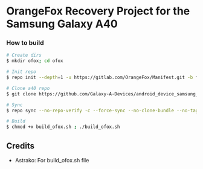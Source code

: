 # OrangeFox Recovery Project for the Samsung Galaxy A40

### How to build ###

```bash
# Create dirs
$ mkdir ofox; cd ofox

# Init repo
$ repo init --depth=1 -u https://gitlab.com/OrangeFox/Manifest.git -b fox_9.0

# Clone a40 repo
$ git clone https://github.com/Galaxy-A-Devices/android_device_samsung_a40 -b fox-9.0 device/samsung/a40

# Sync
$ repo sync --no-repo-verify -c --force-sync --no-clone-bundle --no-tags --optimized-fetch --prune -j`nproc`

# Build
$ chmod +x build_ofox.sh ; ./build_ofox.sh
```

## Credits
* Astrako: For build_ofox.sh file
